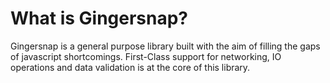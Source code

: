 # What is Gingersnap?

Gingersnap is a general purpose library built with the aim of filling the gaps of javascript shortcomings. First-Class support for networking, IO operations
and data validation is at the core of this library.
